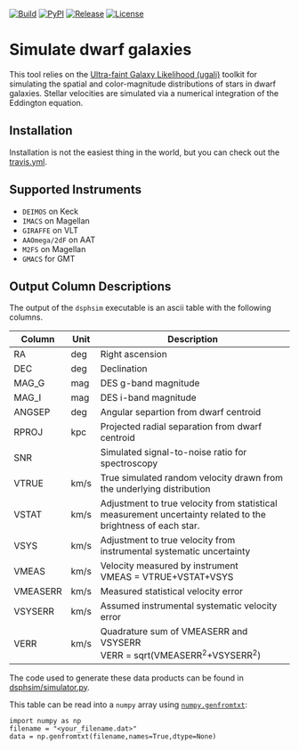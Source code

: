[![Build](https://img.shields.io/travis/kadrlica/dsphsim.svg)](https://travis-ci.org/kadrlica/dsphsim)
[![PyPI](https://img.shields.io/pypi/v/dsphsim.svg)](https://pypi.python.org/pypi/dsphsim)
[![Release](https://img.shields.io/github/release/kadrlica/dsphsim.svg)](../../releases)
[![License](https://img.shields.io/badge/license-MIT-blue.svg)](../../)

Simulate dwarf galaxies
=======================

This tool relies on the [Ultra-faint Galaxy Likelihood (ugali)](https://github.com/DarkEnergySurvey/ugali) toolkit for simulating the spatial and color-magnitude distributions of stars in dwarf galaxies. Stellar velocities are simulated via a numerical integration of the Eddington equation.

Installation
------------

Installation is not the easiest thing in the world, but you can check out the [travis.yml](.travis.yml).

Supported Instruments
---------------------

* `DEIMOS` on Keck
* `IMACS` on Magellan
* `GIRAFFE` on VLT
* `AAOmega/2dF` on AAT
* `M2FS` on Magellan
* `GMACS` for GMT

Output Column Descriptions
---------------------------

The output of the `dsphsim` executable is an ascii table with the following columns.

| Column | Unit | Description | 
| ------ | ---- | ----------- |
| RA | deg | Right ascension |
| DEC | deg | Declination |
| MAG_G | mag | DES g-band magnitude | 
| MAG_I | mag | DES i-band magnitude |
| ANGSEP | deg | Angular separtion from dwarf centroid |
| RPROJ | kpc | Projected radial separation from dwarf centroid |
| SNR |  | Simulated signal-to-noise ratio for spectroscopy |
| VTRUE | km/s | True simulated random velocity drawn from the underlying distribution |
| VSTAT | km/s | Adjustment to true velocity from statistical measurement uncertainty related to the brightness of each star. |
| VSYS | km/s | Adjustment to true velocity from instrumental systematic uncertainty |
| VMEAS | km/s | Velocity measured by instrument <br/> VMEAS = VTRUE+VSTAT+VSYS |
| VMEASERR | km/s | Measured statistical velocity error |
| VSYSERR | km/s | Assumed instrumental systematic velocity error |
| VERR | km/s | Quadrature sum of VMEASERR and VSYSERR <br/> VERR = sqrt(VMEASERR<sup>2</sup>+VSYSERR<sup>2</sup>)|

The code used to generate these data products can be found in [dsphsim/simulator.py](dsphsim/simulator.py).

This table can be read into a `numpy` array using [`numpy.genfromtxt`](https://docs.scipy.org/doc/numpy/reference/generated/numpy.genfromtxt.html):
```
import numpy as np
filename = "<your_filename.dat>"
data = np.genfromtxt(filename,names=True,dtype=None)
```
